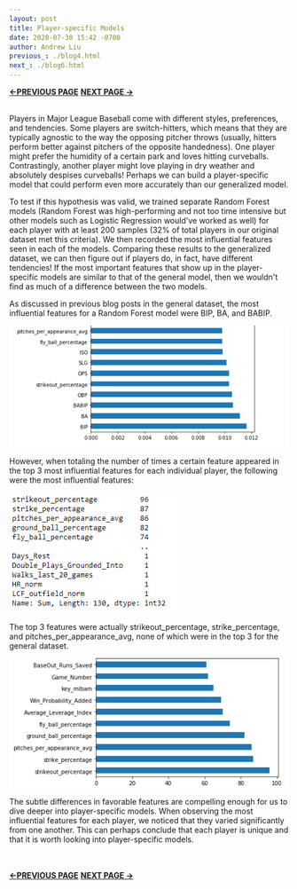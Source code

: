 ```yaml
---
layout: post
title: Player-specific Models
date: 2020-07-30 15:42 -0700
author: Andrew Liu
previous_: ./blog4.html
next_: ./blog6.html 
---
```

**[<-PREVIOUS PAGE]({{page.previous_}} "previous")** **[NEXT PAGE ->]({{page.next_}} "next")** <br><br>

Players in Major League Baseball come with different styles, preferences, and tendencies. Some players are switch-hitters, which means that they are typically agnostic to the way the opposing pitcher throws (usually, hitters perform better against pitchers of the opposite handedness). One player might prefer the humidity of a certain park and loves hitting curveballs. Contrastingly, another player might love playing in dry weather and absolutely despises curveballs! Perhaps we can build a player-specific model that could perform even more accurately than our generalized model. 

To test if this hypothesis was valid, we trained separate Random Forest models (Random Forest was high-performing and not too time intensive but other models such as Logistic Regression would've worked as well) for each player with at least 200 samples (32% of total players in our original dataset met this criteria). We then recorded the most influential features seen in each of the models. Comparing these results to the generalized dataset, we can then figure out if players do, in fact, have different tendencies! If the most important features that show up in the player-specific models are similar to that of the general model, then we wouldn't find as much of a difference between the two models.

As discussed in previous blog posts in the general dataset, the most influential features for a Random Forest model were BIP, BA, and BABIP.


![p3](./images/p3.PNG "p3")


However, when totaling the number of times a certain feature appeared in the top 3 most influential features for each individual player, the following were the most influential features:


![p1](./images/p1.PNG "p1")


The top 3 features were actually strikeout_percentage, strike_percentage, and pitches_per_appearance_avg, none of which were in the top 3 for the general dataset.


![p2](./images/p2.PNG "p2")

The subtle differences in favorable features are compelling enough for us to dive deeper into player-specific models. When observing the most influential features for each player, we noticed that they varied significantly from one another. This can perhaps conclude that each player is unique and that it is worth looking into player-specific models.

<br><br>
**[<-PREVIOUS PAGE]({{page.previous_}} "previous")** **[NEXT PAGE ->]({{page.next_}} "next")** 

